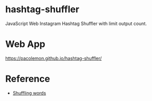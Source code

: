# hashtag-shuffler
JavaScript Web Instagram Hashtag Shuffler with limit output count.


# Web App
https://pacolemon.github.io/hashtag-shuffler/

# Reference
- [Shuffling words](https://stackoverflow.com/questions/2724509/shuffling-words-in-a-sentence-in-javascript-coding-horror-how-to-improve
)
